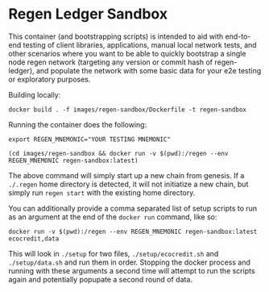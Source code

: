 # Regen Ledger Sandbox

This container (and bootstrapping scripts) is intended to aid with end-to-end testing of client libraries, applications, manual local network tests, and other scenarios where you want to be able to quickly bootstrap a single node regen network (targeting any version or commit hash of regen-ledger), and populate the network with some basic data for your e2e testing or exploratory purposes.


Building locally:
```
docker build . -f images/regen-sandbox/Dockerfile -t regen-sandbox
```

Running the container does the following:
```
export REGEN_MNEMONIC="YOUR TESTING MNEMONIC"

(cd images/regen-sandbox && docker run -v $(pwd):/regen --env REGEN_MNEMONIC regen-sandbox:latest)
```

The above command will simply start up a new chain from genesis. If a `./.regen` home directory is detected, it will not initiatize a new chain, but simply run `regen start` with the existing home directory.

You can additionally provide a comma separated list of setup scripts to run as an argument at the end of the `docker run` command, like so:

```
docker run -v $(pwd):/regen --env REGEN_MNEMONIC regen-sandbox:latest ecocredit,data
```

This will look in `./setup` for two files, `./setup/ecocredit.sh` and `./setup/data.sh` and run them in order. Stopping the docker process and running with these arguments a second time will attempt to run the scripts again and potentially popupate a second round of data.

